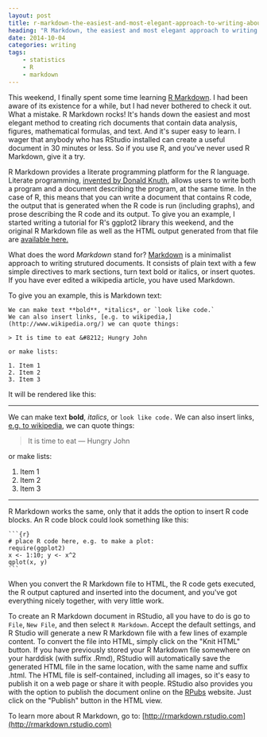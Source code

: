```yaml
---
layout: post
title: r-markdown-the-easiest-and-most-elegant-approach-to-writing-about-data-analysis-with-r
heading: "R Markdown, the easiest and most elegant approach to writing about data analysis with R"
date: 2014-10-04
categories: writing
tags:
    - statistics
    - R
    - markdown
---
```

This weekend, I finally spent some time learning [R Markdown](http://rmarkdown.rstudio.com/). I had been aware of its existence for a while, but I had never bothered to check it out. What a mistake. R Markdown rocks! It's hands down the easiest and most elegant method to creating rich documents that contain data analysis, figures, mathematical formulas, and text. And it's super easy to learn. I wager that anybody who has RStudio installed can create a useful document in 30 minutes or less. So if you use R, and you've never used R Markdown, give it a try.

<!--more-->

R Markdown provides a literate programming platform for the R language. Literate programming, [invented by Donald Knuth,](http://en.wikipedia.org/wiki/Literate_programming) allows users to write both a program and a document describing the program, at the same time. In the case of R, this means that you can write a document that contains R code, the output that is generated when the R code is run (including graphs), and prose describing the R code and its output. To give you an example, I started writing a tutorial for R's ggplot2 library this weekend, and the original R Markdown file as well as the HTML output generated from that file are [available here.](https://github.com/wilkelab/ggplot2_cookbook/blob/master/README.md)

What does the word *Markdown* stand for? [Markdown](http://en.wikipedia.org/wiki/Markdown) is a minimalist approach to writing strutured documents. It consists of plain text with a few simple directives to mark sections, turn text bold or italics, or insert quotes. If you have ever edited a wikipedia article, you have used Markdown.

To give you an example, this is Markdown text:

    We can make text **bold**, *italics*, or `look like code.`
    We can also insert links, [e.g. to wikipedia,](http://www.wikipedia.org/) we can quote things:  
    
    > It is time to eat &#8212; Hungry John
    
    or make lists:
    
    1. Item 1
    2. Item 2
    3. Item 3

It will be rendered like this:

---
We can make text **bold**, *italics*, or `look like code.` We can also insert links, [e.g. to wikipedia,](http://www.wikipedia.org/) we can quote things: 

> It is time to eat &#8212; Hungry John

or make lists:
    
1. Item 1
2. Item 2
3. Item 3

---

R Markdown works the same, only that it adds the option to insert R code  blocks. An R code block could look something like this:

    ```{r}  
    # place R code here, e.g. to make a plot:  
    require(ggplot2)  
    x <- 1:10; y <- x^2  
    qplot(x, y)  
    ```

When you convert the R Markdown file to HTML, the R code gets executed, the R output captured and inserted into the document, and you've got everything nicely together, with very little work.

To create an R Markdown document in RStudio, all you have to do is go to ``File``, ``New File``, and then select ``R Markdown``. Accept the default settings, and R Studio will generate a new R Markdown file with a few lines of example content. To convert the file into HTML, simply click on the "Knit HTML" button. If you have previously stored your R Markdown file somewhere on your harddisk (with suffix .Rmd), RStudio will automatically save the generated HTML file in the same location, with the same name and suffix .html. The HTML file is self-contained, including all images, so it's easy to publish it on a web page or share it with people. RStudio also provides you with the option to publish the document online on the [RPubs](http://rpubs.com/) website. Just click on the "Publish" button in the HTML view.

To learn more about R Markdown, go to:  [http://rmarkdown.rstudio.com](http://rmarkdown.rstudio.com)

